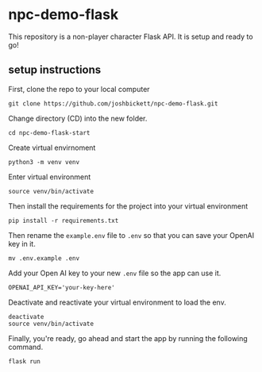 # npc-demo-flask

This repository is a non-player character Flask API. It is setup and ready to go!

## setup instructions

First, clone the repo to your local computer

```
git clone https://github.com/joshbickett/npc-demo-flask.git
```

Change directory (CD) into the new folder.

```
cd npc-demo-flask-start
```

Create virtual envirnoment

```
python3 -m venv venv
```

Enter virtual environment

```
source venv/bin/activate
```

Then install the requirements for the project into your virtual environment

```
pip install -r requirements.txt
```

Then rename the `example.env` file to `.env` so that you can save your OpenAI key in it.

```
mv .env.example .env
```

Add your Open AI key to your new `.env` file so the app can use it.

```
OPENAI_API_KEY='your-key-here'
```

Deactivate and reactivate your virtual environment to load the env.

```
deactivate
source venv/bin/activate
```

Finally, you're ready, go ahead and start the app by running the following command.

```
flask run
```
